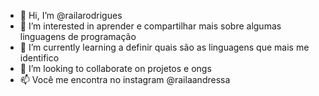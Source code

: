 - 👋 Hi, I’m @railarodrigues
- 👀 I’m interested in  aprender  e compartilhar mais sobre algumas linguagens de programação
- 🌱 I’m currently learning  a definir quais são as  linguagens  que mais me identifico 
- 💞️ I’m looking to collaborate on projetos e ongs 
- 📫  Você me encontra no instagram @railaandressa

<!---
railarodrigues/railarodrigues is a ✨ special ✨ repository because its `README.md` (this file) appears on your GitHub profile.
You can click the Preview link to take a look at your changes.
--->
